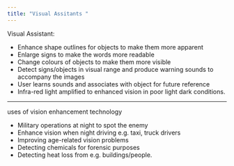 ```yaml
---
title: "Visual Assitants "
--- 
```

Visual Assistant:
- Enhance shape outlines for objects to make them more apparent
- Enlarge signs to make the words more readable
- Change colours of objects to make them more visible
- Detect signs/objects in visual range and produce warning sounds to accompany the images
- User learns sounds and associates with object for future reference
- Infra-red light amplified to enhanced vision in poor light dark conditions. 


---

uses of vision enhancement technology

- Military operations at night to spot the enemy
- Enhance vision when night driving e.g. taxi, truck drivers
- Improving age-related vision problems
- Detecting chemicals for forensic purposes
- Detecting heat loss from e.g. buildings/people. 
